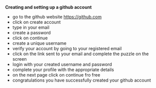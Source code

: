 **Creating and setting up a github account**

- go to the github website https://github.com
- click on create account 
- type in your email 
- create a password 
- click on continue 
- create a unique username 
- verify your account by going to your registered email
- click on the link sent to your email and complete the puzzle on the screen 
- login with your created username and password 
- complete your profile with the appropriate details 
- on the next page click on continue fro free 
- congratulations you have successfully created your github account 